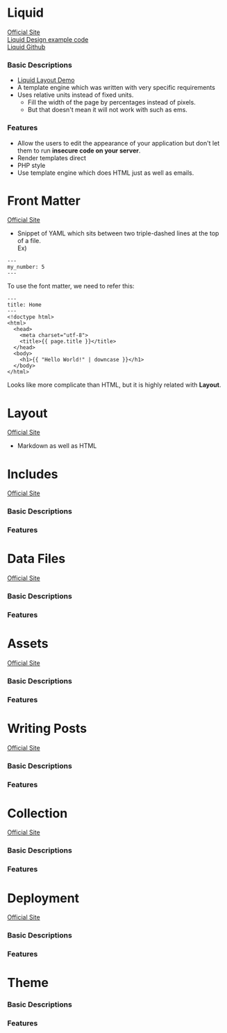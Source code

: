 # Liquid
[Official Site](https://jekyllrb.com/docs/step-by-step/02-liquid/)  
[Liquid Design example code](https://www.sitepoint.com/liquid-design/)  
[Liquid Github](https://github.com/Shopify/liquid)

### Basic Descriptions
- [Liquid Layout Demo](https://codepen.io/nickpettit/full/htviL)
- A template engine which was written with very specific requirements
- Uses relative units instead of fixed units.
  - Fill the width of the page by percentages instead of pixels.
  - But that doesn't mean it will not work with such as ems.
  

### Features
- Allow the users to edit the appearance of your application but don't let them to run **insecure code on your server**.
- Render templates direct
- PHP style
- Use template engine which does HTML just as well as emails.


# Front Matter
[Official Site](https://jekyllrb.com/docs/step-by-step/03-front-matter/)

- Snippet of YAML which sits between two triple-dashed lines at the top of a file.  
Ex)
```
---
my_number: 5
---
```

To use the font matter, we need to refer this:

```
---
title: Home
---
<!doctype html>
<html>
  <head>
    <meta charset="utf-8">
    <title>{{ page.title }}</title>
  </head>
  <body>
    <h1>{{ "Hello World!" | downcase }}</h1>
  </body>
</html>
```

Looks like more complicate than HTML, but it is highly related with **Layout**.

# Layout
[Official Site](https://jekyllrb.com/docs/step-by-step/04-layouts/)
- Markdown as well as HTML



# Includes
[Official Site](https://jekyllrb.com/docs/step-by-step/05-includes/)

### Basic Descriptions

### Features


# Data Files
[Official Site](https://jekyllrb.com/docs/step-by-step/06-data-files/)

### Basic Descriptions

### Features


# Assets
[Official Site](https://jekyllrb.com/docs/step-by-step/07-assets/)

### Basic Descriptions

### Features


# Writing Posts
[Official Site](https://jekyllrb.com/docs/step-by-step/08-blogging/)

### Basic Descriptions

### Features


# Collection
[Official Site](https://jekyllrb.com/docs/step-by-step/09-collections/)

### Basic Descriptions

### Features


# Deployment
[Official Site](https://jekyllrb.com/docs/step-by-step/10-deployment/)

### Basic Descriptions

### Features


# Theme

### Basic Descriptions

### Features

